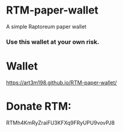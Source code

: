 # RTM-paper-wallet
A simple Raptoreum paper wallet

### Use this wallet at your own risk.

# Wallet
https://art3m198.github.io/RTM-paper-wallet/

# Donate RTM: 
RTMh4KmRyZraiFU3KFXq9FRyUPU9vovPJ8
